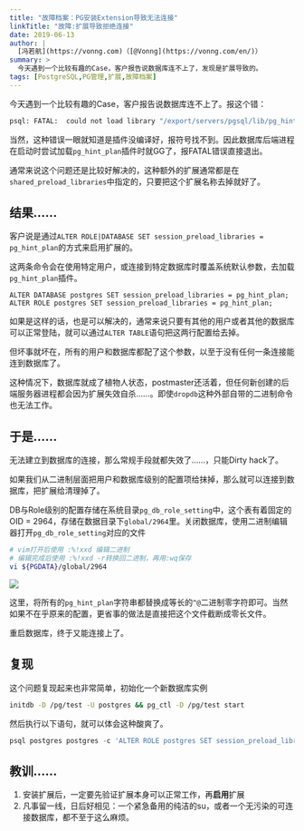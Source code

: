 ```yaml
---
title: "故障档案：PG安装Extension导致无法连接"
linkTitle: "故障:扩展导致拒绝连接"
date: 2019-06-13
author: |
  [冯若航](https://vonng.com)（[@Vonng](https://vonng.com/en/)）
summary: >
  今天遇到一个比较有趣的Case，客户报告说数据库连不上了，发现是扩展导致的。
tags: [PostgreSQL,PG管理,扩展,故障档案]
---
```




今天遇到一个比较有趣的Case，客户报告说数据库连不上了。报这个错：

```bash
psql: FATAL:  could not load library "/export/servers/pgsql/lib/pg_hint_plan.so": /export/servers/pgsql/lib/pg_hint_plan.so: undefined symbol: RINFO_IS_PUSHED_DOWN
```

当然，这种错误一眼就知道是插件没编译好，报符号找不到。因此数据库后端进程在启动时尝试加载`pg_hint_plan`插件时就GG了，报FATAL错误直接退出。

通常来说这个问题还是比较好解决的，这种额外的扩展通常都是在`shared_preload_libraries`中指定的，只要把这个扩展名称去掉就好了。

## 结果……

客户说是通过`ALTER ROLE|DATABASE SET session_preload_libraries = pg_hint_plan`的方式来启用扩展的。

这两条命令会在使用特定用户，或连接到特定数据库时覆盖系统默认参数，去加载`pg_hint_plan`插件。

```psql
ALTER DATABASE postgres SET session_preload_libraries = pg_hint_plan;
ALTER ROLE postgres SET session_preload_libraries = pg_hint_plan;
```

如果是这样的话，也是可以解决的，通常来说只要有其他的用户或者其他的数据库可以正常登陆，就可以通过`ALTER TABLE`语句把这两行配置给去掉。

但坏事就坏在，所有的用户和数据库都配了这个参数，以至于没有任何一条连接能连到数据库了。

这种情况下，数据库就成了植物人状态，postmaster还活着，但任何新创建的后端服务器进程都会因为扩展失效自杀……。即使`dropdb`这种外部自带的二进制命令也无法工作。



## 于是……

无法建立到数据库的连接，那么常规手段就都失效了……，只能Dirty hack了。

如果我们从二进制层面把用户和数据库级别的配置项给抹掉，那么就可以连接到数据库，把扩展给清理掉了。

DB与Role级别的配置存储在系统目录`pg_db_role_setting`中，这个表有着固定的OID = 2964，存储在数据目录下`global/2964`里。关闭数据库，使用二进制编辑器打开`pg_db_role_setting`对应的文件

```bash
# vim打开后使用 :%!xxd 编辑二进制
# 编辑完成后使用 :%!xxd -r转换回二进制，再用:wq保存
vi ${PGDATA}/global/2964
```

![](pit-extension.png)

这里，将所有的`pg_hint_plan`字符串都替换成等长的`^@`二进制零字符即可。当然如果不在乎原来的配置，更省事的做法是直接把这个文件截断成零长文件。

重启数据库，终于又能连接上了。



## 复现

这个问题复现起来也非常简单，初始化一个新数据库实例

```bash
initdb -D /pg/test -U postgres && pg_ctl -D /pg/test start
```

然后执行以下语句，就可以体会这种酸爽了。

```sql
psql postgres postgres -c 'ALTER ROLE postgres SET session_preload_libraries = pg_hint_plan;'
```



## 教训……

1. 安装扩展后，一定要先验证扩展本身可以正常工作，再**启用**扩展
2. 凡事留一线，日后好相见：一个紧急备用的纯洁的su，或者一个无污染的可连接数据库，都不至于这么麻烦。

